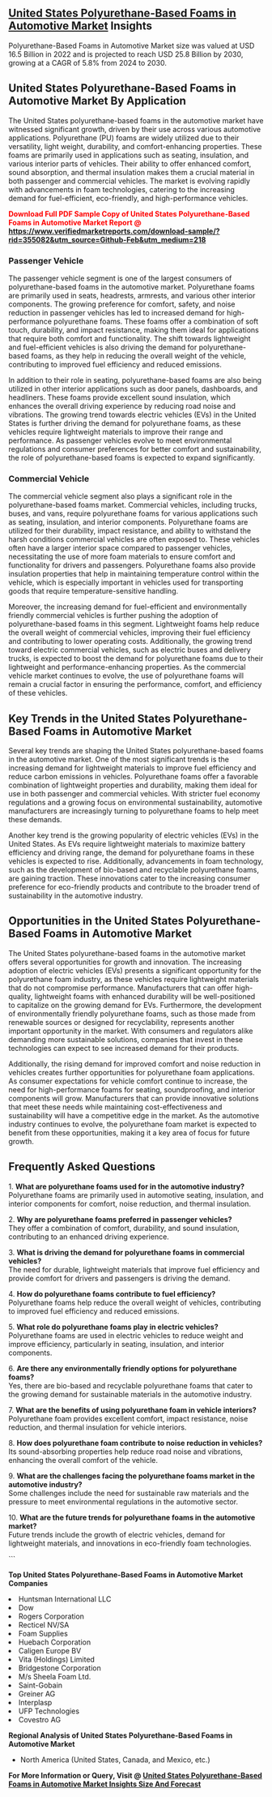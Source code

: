 <h2><a href="https://www.verifiedmarketreports.com/download-sample/?rid=355082&amp;utm_source=Github-Feb&amp;utm_medium=218" target="_blank">United States Polyurethane-Based Foams in Automotive Market</a> Insights</h2><p>Polyurethane-Based Foams in Automotive Market size was valued at USD 16.5 Billion in 2022 and is projected to reach USD 25.8 Billion by 2030, growing at a CAGR of 5.8% from 2024 to 2030.</p><p> <h2>United States Polyurethane-Based Foams in Automotive Market By Application</h2> <p>The United States polyurethane-based foams in the automotive market have witnessed significant growth, driven by their use across various automotive applications. Polyurethane (PU) foams are widely utilized due to their versatility, light weight, durability, and comfort-enhancing properties. These foams are primarily used in applications such as seating, insulation, and various interior parts of vehicles. Their ability to offer enhanced comfort, sound absorption, and thermal insulation makes them a crucial material in both passenger and commercial vehicles. The market is evolving rapidly with advancements in foam technologies, catering to the increasing demand for fuel-efficient, eco-friendly, and high-performance vehicles.</p> <p><strong><p><span class=""><span style="color: #ff0000;"><strong>Download Full PDF Sample Copy of United States Polyurethane-Based Foams in Automotive Market Report</strong> @ </span><a href="https://www.verifiedmarketreports.com/download-sample/?rid=355082&amp;utm_source=Github-Feb&amp;utm_medium=218" target="_blank">https://www.verifiedmarketreports.com/download-sample/?rid=355082&amp;utm_source=Github-Feb&amp;utm_medium=218</a></span></p></strong></p> <h3>Passenger Vehicle</h3> <p>The passenger vehicle segment is one of the largest consumers of polyurethane-based foams in the automotive market. Polyurethane foams are primarily used in seats, headrests, armrests, and various other interior components. The growing preference for comfort, safety, and noise reduction in passenger vehicles has led to increased demand for high-performance polyurethane foams. These foams offer a combination of soft touch, durability, and impact resistance, making them ideal for applications that require both comfort and functionality. The shift towards lightweight and fuel-efficient vehicles is also driving the demand for polyurethane-based foams, as they help in reducing the overall weight of the vehicle, contributing to improved fuel efficiency and reduced emissions.</p> <p>In addition to their role in seating, polyurethane-based foams are also being utilized in other interior applications such as door panels, dashboards, and headliners. These foams provide excellent sound insulation, which enhances the overall driving experience by reducing road noise and vibrations. The growing trend towards electric vehicles (EVs) in the United States is further driving the demand for polyurethane foams, as these vehicles require lightweight materials to improve their range and performance. As passenger vehicles evolve to meet environmental regulations and consumer preferences for better comfort and sustainability, the role of polyurethane-based foams is expected to expand significantly.</p> <h3>Commercial Vehicle</h3> <p>The commercial vehicle segment also plays a significant role in the polyurethane-based foams market. Commercial vehicles, including trucks, buses, and vans, require polyurethane foams for various applications such as seating, insulation, and interior components. Polyurethane foams are utilized for their durability, impact resistance, and ability to withstand the harsh conditions commercial vehicles are often exposed to. These vehicles often have a larger interior space compared to passenger vehicles, necessitating the use of more foam materials to ensure comfort and functionality for drivers and passengers. Polyurethane foams also provide insulation properties that help in maintaining temperature control within the vehicle, which is especially important in vehicles used for transporting goods that require temperature-sensitive handling.</p> <p>Moreover, the increasing demand for fuel-efficient and environmentally friendly commercial vehicles is further pushing the adoption of polyurethane-based foams in this segment. Lightweight foams help reduce the overall weight of commercial vehicles, improving their fuel efficiency and contributing to lower operating costs. Additionally, the growing trend toward electric commercial vehicles, such as electric buses and delivery trucks, is expected to boost the demand for polyurethane foams due to their lightweight and performance-enhancing properties. As the commercial vehicle market continues to evolve, the use of polyurethane foams will remain a crucial factor in ensuring the performance, comfort, and efficiency of these vehicles.</p> <h2>Key Trends in the United States Polyurethane-Based Foams in Automotive Market</h2> <p>Several key trends are shaping the United States polyurethane-based foams in the automotive market. One of the most significant trends is the increasing demand for lightweight materials to improve fuel efficiency and reduce carbon emissions in vehicles. Polyurethane foams offer a favorable combination of lightweight properties and durability, making them ideal for use in both passenger and commercial vehicles. With stricter fuel economy regulations and a growing focus on environmental sustainability, automotive manufacturers are increasingly turning to polyurethane foams to help meet these demands.</p> <p>Another key trend is the growing popularity of electric vehicles (EVs) in the United States. As EVs require lightweight materials to maximize battery efficiency and driving range, the demand for polyurethane foams in these vehicles is expected to rise. Additionally, advancements in foam technology, such as the development of bio-based and recyclable polyurethane foams, are gaining traction. These innovations cater to the increasing consumer preference for eco-friendly products and contribute to the broader trend of sustainability in the automotive industry.</p> <h2>Opportunities in the United States Polyurethane-Based Foams in Automotive Market</h2> <p>The United States polyurethane-based foams in the automotive market offers several opportunities for growth and innovation. The increasing adoption of electric vehicles (EVs) presents a significant opportunity for the polyurethane foam industry, as these vehicles require lightweight materials that do not compromise performance. Manufacturers that can offer high-quality, lightweight foams with enhanced durability will be well-positioned to capitalize on the growing demand for EVs. Furthermore, the development of environmentally friendly polyurethane foams, such as those made from renewable sources or designed for recyclability, represents another important opportunity in the market. With consumers and regulators alike demanding more sustainable solutions, companies that invest in these technologies can expect to see increased demand for their products.</p> <p>Additionally, the rising demand for improved comfort and noise reduction in vehicles creates further opportunities for polyurethane foam applications. As consumer expectations for vehicle comfort continue to increase, the need for high-performance foams for seating, soundproofing, and interior components will grow. Manufacturers that can provide innovative solutions that meet these needs while maintaining cost-effectiveness and sustainability will have a competitive edge in the market. As the automotive industry continues to evolve, the polyurethane foam market is expected to benefit from these opportunities, making it a key area of focus for future growth.</p> <h2>Frequently Asked Questions</h2> <p>1. <strong>What are polyurethane foams used for in the automotive industry?</strong><br> Polyurethane foams are primarily used in automotive seating, insulation, and interior components for comfort, noise reduction, and thermal insulation.</p> <p>2. <strong>Why are polyurethane foams preferred in passenger vehicles?</strong><br> They offer a combination of comfort, durability, and sound insulation, contributing to an enhanced driving experience.</p> <p>3. <strong>What is driving the demand for polyurethane foams in commercial vehicles?</strong><br> The need for durable, lightweight materials that improve fuel efficiency and provide comfort for drivers and passengers is driving the demand.</p> <p>4. <strong>How do polyurethane foams contribute to fuel efficiency?</strong><br> Polyurethane foams help reduce the overall weight of vehicles, contributing to improved fuel efficiency and reduced emissions.</p> <p>5. <strong>What role do polyurethane foams play in electric vehicles?</strong><br> Polyurethane foams are used in electric vehicles to reduce weight and improve efficiency, particularly in seating, insulation, and interior components.</p> <p>6. <strong>Are there any environmentally friendly options for polyurethane foams?</strong><br> Yes, there are bio-based and recyclable polyurethane foams that cater to the growing demand for sustainable materials in the automotive industry.</p> <p>7. <strong>What are the benefits of using polyurethane foam in vehicle interiors?</strong><br> Polyurethane foam provides excellent comfort, impact resistance, noise reduction, and thermal insulation for vehicle interiors.</p> <p>8. <strong>How does polyurethane foam contribute to noise reduction in vehicles?</strong><br> Its sound-absorbing properties help reduce road noise and vibrations, enhancing the overall comfort of the vehicle.</p> <p>9. <strong>What are the challenges facing the polyurethane foams market in the automotive industry?</strong><br> Some challenges include the need for sustainable raw materials and the pressure to meet environmental regulations in the automotive sector.</p> <p>10. <strong>What are the future trends for polyurethane foams in the automotive market?</strong><br> Future trends include the growth of electric vehicles, demand for lightweight materials, and innovations in eco-friendly foam technologies.</p> ```</p><p><strong>Top United States Polyurethane-Based Foams in Automotive Market Companies</strong></p><div data-test-id=""><p><li>Huntsman International LLC</li><li> Dow</li><li> Rogers Corporation</li><li> Recticel NV/SA</li><li> Foam Supplies</li><li> Huebach Corporation</li><li> Caligen Europe BV</li><li> Vita (Holdings) Limited</li><li> Bridgestone Corporation</li><li> M/s Sheela Foam Ltd.</li><li> Saint-Gobain</li><li> Greiner AG</li><li> Interplasp</li><li> UFP Technologies</li><li> Covestro AG</li></p><div><strong>Regional Analysis of&nbsp;United States Polyurethane-Based Foams in Automotive Market</strong></div><ul><li dir="ltr"><p dir="ltr">North America&nbsp;(United States, Canada, and Mexico, etc.)</p></li></ul><p><strong>For More Information or Query, Visit @&nbsp;</strong><strong><a href="https://www.verifiedmarketreports.com/product/polyurethane-based-foams-in-automotive-market/?utm_source=Github-Feb&amp;utm_medium=218" target="_blank">United States Polyurethane-Based Foams in Automotive Market Insights Size And Forecast</a></strong></p></div>
